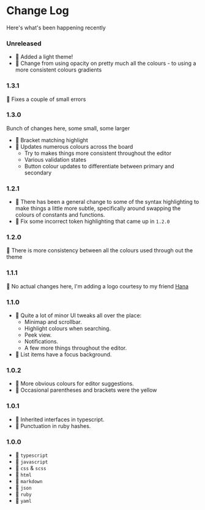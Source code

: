 # Change Log

Here's what's been happening recently

### Unreleased
- 🎉 Added a light theme!
- 🔧 Change from using opacity on pretty much all the colours - to using a more consistent colours gradients

### 1.3.1
🐛 Fixes a couple of small errors

### 1.3.0
Bunch of changes here, some small, some larger

- 🎉 Bracket matching highlight
- 🔧 Updates numerous colours across the board
  - Try to makes things more consistent throughout the editor
  - Various validation states
  - Button colour updates to differentiate between primary and secondary

### 1.2.1

- 🔧 There has been a general change to some of the syntax highlighting to make things a little more subtle, specifically around swapping the colours of constants and functions.
- 🐛 Fix some incorrect token highlighting that came up in `1.2.0`

### 1.2.0

🔧 There is more consistency between all the colours used through out the theme

### 1.1.1

🎉 No actual changes here, I'm adding a logo courtesy to my friend [Hana](http://nameishana.com)

### 1.1.0

- 🔧 Quite a lot of minor UI tweaks all over the place:
  - Minimap and scrollbar.
  - Highlight colours when searching.
  - Peek view.
  - Notifications.
  - A few more things throughout the editor.
- 🐛 List items have a focus background.

### 1.0.2

- 🐛 More obvious colours for editor suggestions.
- 🐛 Occasional parentheses and brackets were the yellow

### 1.0.1

- 🐛 Inherited interfaces in typescript.
- 🐛 Punctuation in ruby hashes.

### 1.0.0

- 🎉 `typescript`
- 🎉 `javascript`
- 🎉 `css` & `scss`
- 🎉 `html`
- 🎉 `markdown`
- 🎉 `json`
- 🎉 `ruby`
- 🎉 `yaml`
